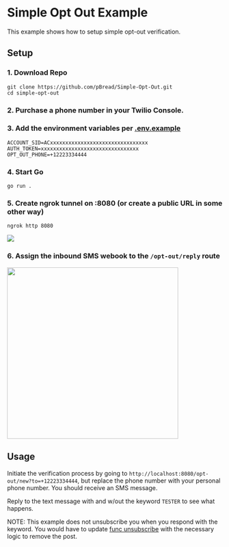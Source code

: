 # Simple Opt Out Example

This example shows how to setup simple opt-out verification.

## Setup

### 1. Download Repo

```
git clone https://github.com/pBread/Simple-Opt-Out.git
cd simple-opt-out
```

### 2. Purchase a phone number in your Twilio Console.

### 3. Add the environment variables per [.env.example](./.env.example)

```
ACCOUNT_SID=ACxxxxxxxxxxxxxxxxxxxxxxxxxxxxxxxx
AUTH_TOKEN=xxxxxxxxxxxxxxxxxxxxxxxxxxxxxxxx
OPT_OUT_PHONE=+12223334444
```

### 4. Start Go

```
go run .
```

### 5. Create ngrok tunnel on :8080 (or create a public URL in some other way)

```
ngrok http 8080
```

<img src="https://i.imgur.com/TU1vJSf.png"/>

### 6. Assign the inbound SMS webook to the `/opt-out/reply` route

<img src="https://i.imgur.com/LtTAPFt.png" height="400" />

## Usage

Initiate the verification process by going to `http://localhost:8080/opt-out/new?to=+12223334444`, but replace the phone number with your personal phone number. You should receive an SMS message.

Reply to the text message with and w/out the keyword `TESTER` to see what happens.

NOTE: This example does not unsubscribe you when you respond with the keyword. You would have to update [func unsubscribe](./main.go#L81) with the necessary logic to remove the post.
